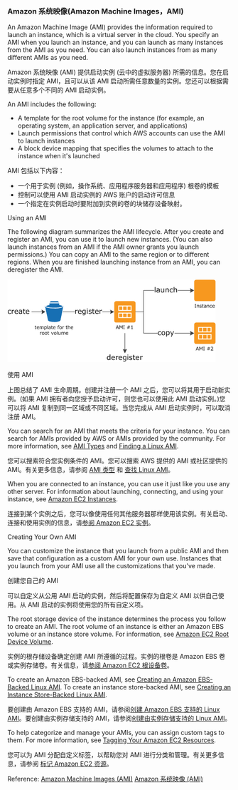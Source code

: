 ### Amazon 系统映像(Amazon Machine Images，AMI)

An Amazon Machine Image (AMI) provides the information required to launch an instance, which is a virtual server in the cloud. You specify an AMI when you launch an instance, and you can launch as many instances from the AMI as you need. You can also launch instances from as many different AMIs as you need.

Amazon 系统映像 (AMI) 提供启动实例 (云中的虚拟服务器) 所需的信息。您在启动实例时指定 AMI，且可以从该 AMI 启动所需任意数量的实例。您还可以根据需要从任意多个不同的 AMI 启动实例。


An AMI includes the following:

* A template for the root volume for the instance (for example, an operating system, an application server, and applications)
* Launch permissions that control which AWS accounts can use the AMI to launch instances
* A block device mapping that specifies the volumes to attach to the instance when it's launched

AMI 包括以下内容：

* 一个用于实例 (例如，操作系统、应用程序服务器和应用程序) 根卷的模板
* 控制可以使用 AMI 启动实例的 AWS 账户的启动许可信息
* 一个指定在实例启动时要附加到实例的卷的块储存设备映射。

Using an AMI

The following diagram summarizes the AMI lifecycle. After you create and register an AMI, you can use it to launch new instances. (You can also launch instances from an AMI if the AMI owner grants you launch permissions.) You can copy an AMI to the same region or to different regions. When you are finished launching instance from an AMI, you can deregister the AMI.

<img src="AMI_Image/ami_lifecycle.png" />

使用 AMI

上图总结了 AMI 生命周期。创建并注册一个 AMI 之后，您可以将其用于启动新实例。(如果 AMI 拥有者向您授予启动许可，则您也可以使用此 AMI 启动实例。)您可以将 AMI 复制到同一区域或不同区域。当您完成从 AMI 启动实例时，可以取消注册 AMI。

You can search for an AMI that meets the criteria for your instance. You can search for AMIs provided by AWS or AMIs provided by the community. For more information, see [AMI Types](http://docs.aws.amazon.com/en_us/AWSEC2/latest/UserGuide/ComponentsAMIs.html) and [Finding a Linux AMI](http://docs.aws.amazon.com/en_us/AWSEC2/latest/UserGuide/finding-an-ami.html).

您可以搜索符合您实例条件的 AMI。您可以搜索 AWS 提供的 AMI 或社区提供的 AMI。有关更多信息，请参阅 [AMI 类型](http://docs.aws.amazon.com/zh_cn/AWSEC2/latest/UserGuide/ComponentsAMIs.html) 和 [查找 Linux AMI](http://docs.aws.amazon.com/zh_cn/AWSEC2/latest/UserGuide/finding-an-ami.html)。

When you are connected to an instance, you can use it just like you use any other server. For information about launching, connecting, and using your instance, see [Amazon EC2 Instances](http://docs.aws.amazon.com/en_us/AWSEC2/latest/UserGuide/Instances.html).

连接到某个实例之后，您可以像使用任何其他服务器那样使用该实例。有关启动、连接和使用实例的信息，请[参阅 Amazon EC2 实例](http://docs.aws.amazon.com/zh_cn/AWSEC2/latest/UserGuide/Instances.html)。

Creating Your Own AMI

You can customize the instance that you launch from a public AMI and then save that configuration as a custom AMI for your own use. Instances that you launch from your AMI use all the customizations that you've made.

创建您自己的 AMI

可以自定义从公用 AMI 启动的实例，然后将配置保存为自定义 AMI 以供自己使用。从 AMI 启动的实例将使用您的所有自定义项。


The root storage device of the instance determines the process you follow to create an AMI. The root volume of an instance is either an Amazon EBS volume or an instance store volume. For information, see [Amazon EC2 Root Device Volume](http://docs.aws.amazon.com/en_us/AWSEC2/latest/UserGuide/RootDeviceStorage.html).

实例的根存储设备确定创建 AMI 所遵循的过程。实例的根卷是 Amazon EBS 卷或实例存储卷。有关信息，请[参阅 Amazon EC2 根设备卷](http://docs.aws.amazon.com/zh_cn/AWSEC2/latest/UserGuide/RootDeviceStorage.html)。


To create an Amazon EBS-backed AMI, see [Creating an Amazon EBS-Backed Linux AMI](http://docs.aws.amazon.com/en_us/AWSEC2/latest/UserGuide/creating-an-ami-ebs.html). To create an instance store-backed AMI, see [Creating an Instance Store-Backed Linux AMI](http://docs.aws.amazon.com/en_us/AWSEC2/latest/UserGuide/creating-an-ami-instance-store.html).

要创建由 Amazon EBS 支持的 AMI，请参阅[创建 Amazon EBS 支持的 Linux AMI](http://docs.aws.amazon.com/zh_cn/AWSEC2/latest/UserGuide/creating-an-ami-ebs.html)。要创建由实例存储支持的 AMI，请参阅[创建由实例存储支持的 Linux AMI](http://docs.aws.amazon.com/zh_cn/AWSEC2/latest/UserGuide/creating-an-ami-instance-store.html)。

To help categorize and manage your AMIs, you can assign custom tags to them. For more information, see [Tagging Your Amazon EC2 Resources](http://docs.aws.amazon.com/en_us/AWSEC2/latest/UserGuide/Using_Tags.html).

您可以为 AMI 分配自定义标签，以帮助您对 AMI 进行分类和管理。有关更多信息，请参阅 [标记 Amazon EC2 资源](http://docs.aws.amazon.com/zh_cn/AWSEC2/latest/UserGuide/Using_Tags.html)。

Reference: [Amazon Machine Images (AMI)](http://docs.aws.amazon.com/en_us/AWSEC2/latest/UserGuide/AMIs.html)
[Amazon 系统映像 (AMI)](http://docs.aws.amazon.com/zh_cn/AWSEC2/latest/UserGuide/AMIs.html)